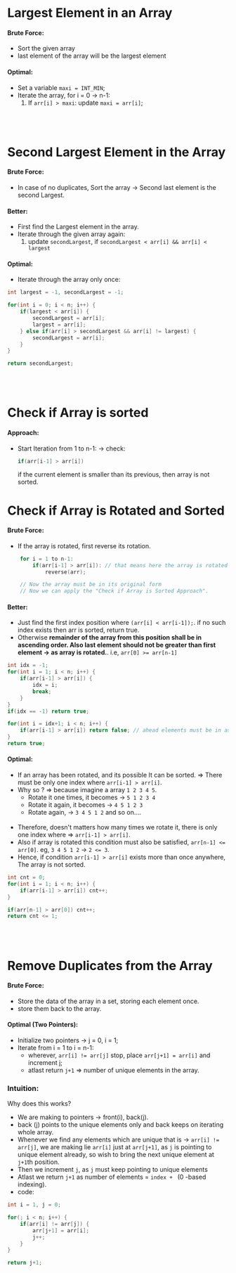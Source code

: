 # Largest Element in an Array
#### Brute Force:
- Sort the given array
- last element of the array will be the largest element

#### Optimal:
- Set a variable ```maxi = INT_MIN```;
- Iterate the array, for i = 0 -> n-1:
    1. If `arr[i] > maxi`: update `maxi = arr[i]`; 

<br><br>

# Second Largest Element in the Array
#### Brute Force:
- In case of no duplicates, Sort the array -> Second last element is the second Largest.

#### Better:
- First find the Largest element in the array.
- Iterate through the given array again:
    1. update `secondLargest`, if `secondLargest < arr[i] && arr[i] < largest`

#### Optimal:
- Iterate through the array only once:
```cpp
int largest = -1, secondLargest = -1;

for(int i = 0; i < n; i++) {
    if(largest < arr[i]) {
        secondLargest = arr[i];
        largest = arr[i];
    } else if(arr[i] > secondLargest && arr[i] != largest) {
        secondLargest = arr[i];
    }
}

return secondLargest;
```
<br><br>

# Check if Array is sorted
#### Approach:
- Start Iteration from 1 to n-1:
-> check:
    ```cpp
    if(arr[i-1] > arr[i])
    ```
    if the current element is smaller than its previous, then array is not sorted.


# Check if Array is Rotated and Sorted
#### Brute Force:
- If the array is rotated, first reverse its rotation.
```cpp
    for i = 1 to n-1:
        if(arr[i-1] > arr[i]): // that means here the array is rotated
            reverse(arr);

    // Now the array must be in its original form
    // Now we can apply the "Check if Array is Sorted Approach".
```

#### Better:
- Just find the first index position where `(arr[i] < arr[i-1]);`. if no such index exists then arr is sorted, return true.
- Otherwise **remainder of the array from this position shall be in ascending order. Also last element should not be greater than first element -> as array is rotated.**. i.e, `arr[0] >= arr[n-1]`
```cpp
int idx = -1;
for(int i = 1; i < n; i++) {
    if(arr[i-1] > arr[i]) {
        idx = i;
        break;
    }
}
if(idx == -1) return true;

for(int i = idx+1; i < n; i++) {
    if(arr[i-1] > arr[i]) return false; // ahead elements must be in ascending order, if not return false
}
return true;
```

#### Optimal:
- If an array has been rotated, and its possible It can be sorted. => There must be only one index where `arr[i-1] > arr[i]`.
- Why so ? => because imagine a array `1 2 3 4 5`. 
    - Rotate it one times, it becomes -> `5 1 2 3 4`
    - Rotate it again, it becomes -> `4 5 1 2 3`
    - Rotate again, -> `3 4 5 1 2`
    and so on....
    <br>
- Therefore, doesn't matters how many times we rotate it, there is only one index where => `arr[i-1] > arr[i]`.
- Also if array is rotated this condition must also be satisfied, `arr[n-1] <= arr[0]`. eg, `3 4 5 1 2` -> `2 <= 3`.
- Hence, if condition `arr[i-1] > arr[i]` exists more than once anywhere, The array is not sorted.
```cpp
int cnt = 0;
for(int i = 1; i < n; i++) {
    if(arr[i-1] > arr[i]) cnt++;
}

if(arr[n-1] > arr[0]) cnt++;
return cnt <= 1;
```

<br><br>

# Remove Duplicates from the Array
#### Brute Force:
- Store the data of the array in a set, storing each element once.
- store them back to the array.

#### Optimal (Two Pointers):
- Initialize two pointers -> j = 0, i = 1;
- Iterate from i = 1 to i = n-1:
    - wherever, `arr[i] != arr[j]` stop, place `arr[j+1] = arr[i]` and increment j;
    - atlast return `j+1` => number of unique elements in the array.

### Intuition:
Why does this works?
- We are making to pointers -> front(i), back(j).
- back (j) points to the unique elements only and back keeps on iterating whole array.
- Whenever we find any elements which are unique that is -> `arr[i] != arr[j]`, we are making lie `arr[i]` just at `arr[j+1]`, as `j` is pointing to unique element already, so wish to bring the next unique element at `j+1`th position.
- Then we increment `j`, as `j` must keep pointing to unique elements
- Atlast we return `j+1` as number of elements = `index + ` (0 -based indexing).
- code:
```cpp
int i = 1, j = 0;

for(; i < n; i++) {
    if(arr[i] != arr[j]) {
        arr[j+1] = arr[i];
        j++;
    }
}

return j+1;
```

